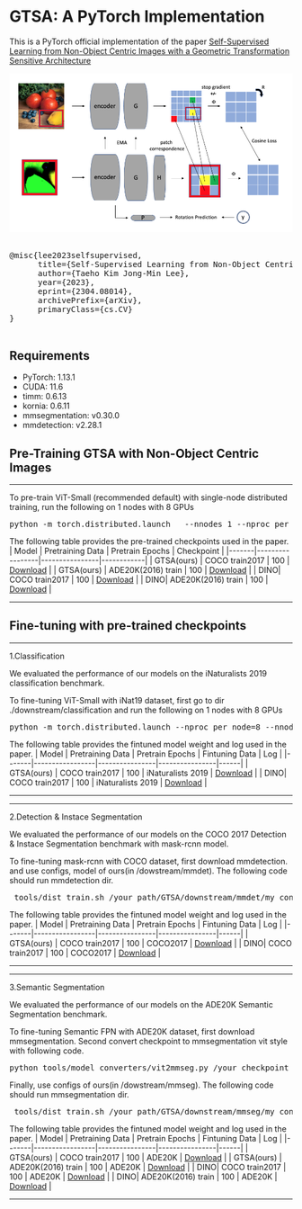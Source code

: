 # GTSA: A PyTorch Implementation

This is a PyTorch official implementation of the paper [Self-Supervised Learning from Non-Object Centric Images with a Geometric Transformation Sensitive Architecture](http://arxiv.org/abs/2304.08014)


![Example Image](/images/GTSA_new.png "Example Image Titl")



<pre>

@misc{lee2023selfsupervised,
      title={Self-Supervised Learning from Non-Object Centric Images with a Geometric Transformation Sensitive Architecture}, 
      author={Taeho Kim Jong-Min Lee},
      year={2023},
      eprint={2304.08014},
      archivePrefix={arXiv},
      primaryClass={cs.CV}
}

</pre>

## Requirements

- PyTorch: 1.13.1
- CUDA: 11.6
- timm: 0.6.13
- kornia: 0.6.11
- mmsegmentation: v0.30.0
- mmdetection: v2.28.1

## Pre-Training GTSA with Non-Object Centric Images
____________________________________________________________________________________________

To pre-train ViT-Small (recommended default) with single-node distributed training, run the following on 1 nodes with 8 GPUs

<pre>
python -m torch.distributed.launch   --nnodes 1 --nproc_per_node 8 main_pretrain.py --data /data_path CoCo or ADE20K --batch_size 64 --model gtsa_small
</pre>



The following table provides the pre-trained checkpoints used in the paper.
| Model | Pretraining Data | Pretrain Epochs | Checkpoint |
|-------|-----------------|----------------|------------|
| GTSA(ours) | COCO train2017 | 100 | [Download](https://drive.google.com/file/d/12tULRJcqqP4YSLhvW24mwY3i7Eobrqo6/view?usp=sharing) | 
| GTSA(ours) | ADE20K(2016) train | 100 | [Download](https://drive.google.com/file/d/1C_IVenNM6bh2PxG1M7azbhp5q15GLARc/view?usp=sharing) | 
| DINO| COCO train2017 | 100 | [Download](https://drive.google.com/file/d/1sHtOCZuI7w18Yp50rLV53zp_gcbab_3T/view?usp=sharing) |
| DINO| ADE20K(2016) train | 100 | [Download](https://drive.google.com/file/d/1eFUn8YnP6a_ysyd0K2r8ZJSz_iqH8FXh/view?usp=sharing) | 
____________________________________________________________________________________________


## Fine-tuning with pre-trained checkpoints
___________________________________________________________________________________________
1.Classification

We evaluated the performance of our models on the iNaturalists 2019 classification benchmark.

To fine-tuning ViT-Small with iNat19 dataset, first go to dir ./downstream/classification and run the following on 1 nodes with 8 GPUs
<pre>
python -m torch.distributed.launch --nproc_per_node=8 --nnodes 1 main_finetune.py --accum_iter 1 --batch_size 128 --model vit_small --finetune /your_checkpoint --epochs 100 --blr 5e-4 --layer_decay 0.65 --weight_decay 0.05 --drop_path 0.1 --mixup 0.8 --cutmix 1.0 --reprob 0.25 --dist_eval
</pre>

The following table provides the fintuned model weight and log used in the paper.
| Model | Pretraining Data | Pretrain Epochs | Fintuning Data | Log |
|-------|-----------------|----------------|----------------|------|
| GTSA(ours) | COCO train2017 | 100 | iNaturalists 2019 | [Download](https://example.com/checkpoint_1) |
| DINO| COCO train2017  | 100 | iNaturalists 2019 |  [Download](https://example.com/checkpoint_2) |
____________________________________________________________________________________________


____________________________________________________________________________________________
2.Detection & Instace Segmentation

We evaluated the performance of our models on the COCO 2017 Detection & Instace Segmentation benchmark with mask-rcnn model.

To fine-tuning mask-rcnn with COCO dataset, first download mmdetection. and use configs, model of ours(in /dowstream/mmdet). 
The following code should run mmdetection dir.
<pre>
 tools/dist_train.sh /your_path/GTSA/downstream/mmdet/my_configs/CoCo_GTSA_mask_rcnn_vit_small_12_p16_1x_coco.py 8 --work-dir ./save
</pre>

The following table provides the fintuned model weight and log used in the paper.
| Model | Pretraining Data | Pretrain Epochs | Fintuning Data | Log |
|-------|-----------------|----------------|----------------|------|
| GTSA(ours) | COCO train2017 | 100 | COCO2017 | [Download](https://drive.google.com/file/d/1B8zUh4mk6Kj3xX-4vp0lwZtQzyY5HEBg/view?usp=sharing) |
| DINO| COCO train2017  | 100 | COCO2017 |  [Download](https://drive.google.com/file/d/1C4Et6d_qYZAEWnPIQ7B2TySY-FJvPYMP/view?usp=sharing) |
____________________________________________________________________________________________


____________________________________________________________________________________________
3.Semantic Segmentation

We evaluated the performance of our models on the ADE20K Semantic Segmentation benchmark.

To fine-tuning Semantic FPN with ADE20K dataset, first download mmsegmentation. 
Second convert checkpoint to mmsegmentation vit style with following code.
<pre>
python tools/model_converters/vit2mmseg.py /your_checkpoint ./new_checkpoint_name
</pre>

Finally, use configs of ours(in /dowstream/mmseg). 
The following code should run mmsegmentation dir.

<pre>
 tools/dist_train.sh /your_path/GTSA/downstream/mmseg/my_configs/ADE20K_GTSA_pretrained_semfpn_vit-s16_512_512_40k_ade20k.py  8 --work-dir ./save --seed 0 --deterministic
</pre>

The following table provides the fintuned model weight and log used in the paper.
| Model | Pretraining Data | Pretrain Epochs | Fintuning Data | Log |
|-------|-----------------|----------------|----------------|------|
| GTSA(ours) | COCO train2017 | 100 | ADE20K | [Download](https://drive.google.com/file/d/1dkl-Ne4YmZAPLbd_NdowCqywWRGu2rNb/view?usp=sharing) | 
| GTSA(ours) | ADE20K(2016) train | 100 | ADE20K | [Download](https://drive.google.com/file/d/1UNOxRCwPzvCZck8GhNZfM2oaPFsDWKvM/view?usp=sharing) | 
| DINO| COCO train2017  | 100 | ADE20K |  [Download](https://drive.google.com/file/d/18112Q0ZnpHJ5aV1KduW32O7d4AUN2Zyo/view?usp=sharing) |
| DINO| ADE20K(2016) train  | 100 | ADE20K |  [Download](https://drive.google.com/file/d/1mLJYsQENHo4C7bmhuhrT6OPEVyyLnkw-/view?usp=sharing) |
____________________________________________________________________________________________




